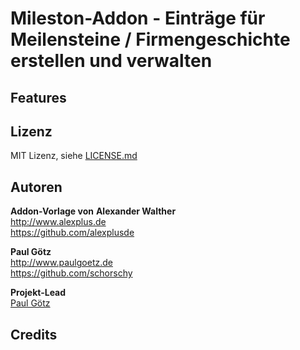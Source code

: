 # Mileston-Addon - Einträge für Meilensteine / Firmengeschichte erstellen und verwalten

## Features

## Lizenz

MIT Lizenz, siehe [LICENSE.md](https://github.com/alexplusde/testimonial/blob/master/LICENSE.md)  

## Autoren

**Addon-Vorlage von**
**Alexander Walther**  
http://www.alexplus.de  
https://github.com/alexplusde  

**Paul Götz**  
http://www.paulgoetz.de  
https://github.com/schorschy  

**Projekt-Lead**  
[Paul Götz](https://github.com/schorschy)

## Credits
